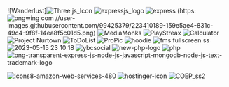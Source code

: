 
![Wanderlust]![Three js_Icon](https://github.com/ViKey07/PassPhoto/assets/99425379/d54e41cf-770c-44d8-8e2b-dd221fb8d2ba)
![expressjs_logo](https://github.com/ViKey07/PassPhoto/assets/99425379/8fc80fa4-54d6-4fbb-bf27-bbd0e9a9918e)
![express](https://github.com/ViKey07/PassPhoto/assets/99425379/89f64f7a-2566-40d4-941a-8a1f8b02a409)
(https:![pngwing com](https://github.com/ViKey07/PassPhoto/assets/99425379/82bdf41b-ebdc-4fa3-9609-d6c4c22d4ddd)
//user-images.githubusercontent.com/99425379/223410189-159e5ae4-831c-49c4-9f8f-14ea8f5c01d5.png)
![MediaMonks](https://user-images.githubusercontent.com/99425379/223410658-285fcc08-32aa-4b2a-8c65-df8325fd9ef0.png)
![PlayStreax](https://user-images.githubusercontent.com/99425379/223411234-a6a47ba1-7f13-4996-a1c7-da8350119303.png)
![Calculator](https://user-images.githubusercontent.com/99425379/223411793-136dffaf-8f57-40cf-9e8f-7a944791ea86.png)
![Project Nurtown](https://user-images.githubusercontent.com/99425379/223412282-0aded681-92e6-45de-a136-003e6e16cf1f.png)
![ToDoList](https://user-images.githubusercontent.com/99425379/223412898-0e06f3a7-b0a3-4866-8920-c7caca024fdc.png)
![ProPic](https://user-images.githubusercontent.com/99425379/223419797-558ffe3a-af2c-41a9-8c80-7c56902dd2c2.png)
![hoodie](https://user-images.githubusercontent.com/99425379/228911012-3a50c7e5-6359-4f96-bc13-863f16d8cf72.png)
![fms fullscreen ss](https://github.com/ViKey07/PassPhoto/assets/99425379/90c690e1-69f3-4984-b341-cc41f73fd590)
![2023-05-15 23 10 18](https://github.com/ViKey07/PassPhoto/assets/99425379/733a2d90-bb99-4752-a55f-9fb52ac7c80a)
![ybcsocial](https://github.com/ViKey07/PassPhoto/assets/99425379/e13bbd73-d749-4c33-8ee1-080d803db128)
![new-php-logo](https://github.com/ViKey07/PassPhoto/assets/99425379/30697249-090e-483d-9a69-be9b278b7f67)
![php](https://github.com/ViKey07/PassPhoto/assets/99425379/45ed78e3-7aaa-4637-a0e7-c248906cfddb)
![png-transparent-express-js-node-js-javascript-mongodb-node-js-text-trademark-logo](https://github.com/ViKey07/PassPhoto/assets/99425379/a374d240-dae7-40d2-bf3a-c44224df4ba9)

![icons8-amazon-web-services-480](https://github.com/ViKey07/PassPhoto/assets/99425379/9c2317f2-126a-4c6a-89ff-a5d217da4a24)
![hostinger-icon](https://github.com/ViKey07/PassPhoto/assets/99425379/973b48cf-be7d-4677-bbd0-055a317906e3)
![COEP_ss2](https://github.com/ViKey07/PassPhoto/assets/99425379/46a06235-53f8-4cab-9a3b-af00d2faf8aa)
